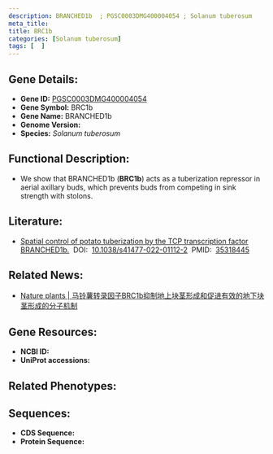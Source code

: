 ```yaml
---
description: BRANCHED1b  ; PGSC0003DMG400004054 ; Solanum tuberosum
meta_title:
title: BRC1b
categories: [Solanum tuberosum]
tags: [  ]
---
```


## Gene Details:
- **Gene ID:**	[PGSC0003DMG400004054]()
- **Gene Symbol:** BRC1b
- **Gene Name:** BRANCHED1b 
- **Genome Version:** []()
- **Species:** *Solanum tuberosum*

## Functional Description:
   - We show that BRANCHED1b (**BRC1b**) acts as a tuberization repressor in aerial axillary buds, which prevents buds from competing in sink strength with stolons.

## Literature:
   - [Spatial control of potato tuberization by the TCP transcription factor BRANCHED1b.]( https://www.nature.com/articles/s41477-022-01112-2)&nbsp;&nbsp;DOI:&nbsp;&nbsp;[10.1038/s41477-022-01112-2](https://www.nature.com/articles/s41477-022-01112-2)&nbsp;&nbsp;PMID:&nbsp;&nbsp;[35318445](https://pubmed.ncbi.nlm.nih.gov/35318445/)

## Related News:
   - [Nature plants | 马铃薯转录因子BRC1b抑制地上块茎形成和促进有效的地下块茎形成的分子机制](https://mp.weixin.qq.com/s?__biz=Mzg3MDEwNDEyMg==&mid=2247527008&idx=2&sn=bfd855936694230ae7436bd7059a699c&chksm=ce90c735f9e74e231ed24cbff721bd73547adce50368a3692123a36e2a36351d634eb69fa619&scene=27#wechat_redirect)

## Gene Resources:
- **NCBI ID:** [](https://www.ncbi.nlm.nih.gov/gene/?term=)
- **UniProt accessions:** [](https://www.uniprot.org/uniprotkb//entry)

## Related Phenotypes:


## Sequences:
- **CDS Sequence:**
- **Protein Sequence:**
